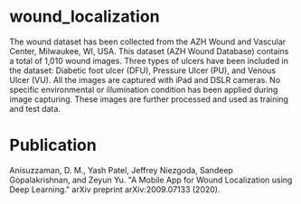# wound_localization
The wound dataset has been collected from the AZH Wound and Vascular Center, Milwaukee, WI, USA. This dataset (AZH Wound Database) contains a total of 1,010 wound images. Three types of ulcers have been included in the dataset: Diabetic foot ulcer (DFU), Pressure Ulcer (PU), and Venous Ulcer (VU). All the images are captured with iPad and DSLR cameras. No specific environmental or illumination condition has been applied during image capturing. These images are further processed and used as training and test data.

# Publication
Anisuzzaman, D. M., Yash Patel, Jeffrey Niezgoda, Sandeep Gopalakrishnan, and Zeyun Yu. "A Mobile App for Wound Localization using Deep Learning." arXiv preprint arXiv:2009.07133 (2020).
